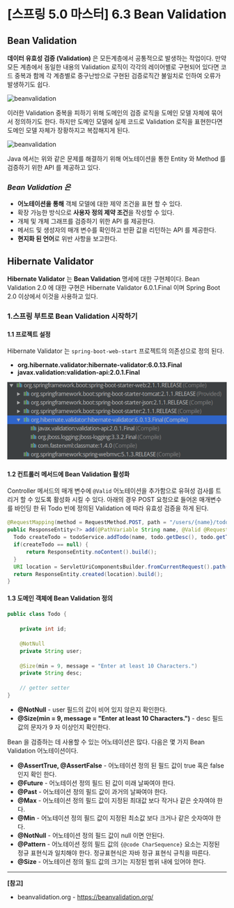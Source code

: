 # [스프링 5.0 마스터] 6.3 Bean Validation


## Bean Validation
**데이터 유효성 검증 (Validation)** 은 모든계층에서 공통적으로 발생하는 작업이다. 만약 모든 계층에서 동일한 내용의 Validation 로직이 각각의 레이어별로 구현되어 있다면 코드 중복과 함께 각 계층별로 중구난방으로 구현된 검증로직간 불일치로 인하여 오류가 발생하기도 쉽다.

![beanvalidation](https://docs.jboss.org/hibernate/stable/validator/reference/en-US/html_single/images/application-layers.png)


이러한 Validation 중복을 피하기 위해 도메인의 검증 로직을 도메인 모델 자체에 묶어서 정의하기도 한다. 하지만 도메인 모델에 실제 코드로 Validation 로직을 표현한다면 도메인 모델 자체가 장황하지고 복잡해지게 된다.

![beanvalidation](https://docs.jboss.org/hibernate/stable/validator/reference/en-US/html_single/images/application-layers2.png)

Java 에서는 위와 같은 문제를 해결하기 위해 어노테이션을 통한 Entity 와 Method 를 검증하기 위한 API 를 제공하고 있다.

### _Bean Validation 은_
+ **어노테이션을 통해** 객체 모델에 대한 제약 조건을 표현 할 수 있다.
+ 확장 가능한 방식으로 **사용자 정의 제약 조건**을 작성할 수 있다.
+ 개체 및 개체 그래프를 검증하기 위한 API 를 제공한다.
+ 메서드 및 생성자의 매개 변수를 확인하고 반환 값을 리턴하는 API 를 제공한다.
+ **현지화 된 언어**로 위반 사항을 보고한다.

## Hibernate Validator
**Hibernate Validator** 는 **Bean Validation** 명세에 대한 구현체이다. Bean Validation 2.0 에 대한 구현은 Hibernate Validator 6.0.1.Final 이며 Spring Boot 2.0 이상에서 이것을 사용하고 있다.

### 1.스프링 부트로 Bean Validation 시작하기
#### 1.1 프로젝트 설정
Hibernate Validator 는 `spring-boot-web-start` 프로젝트의 의존성으로 정의 된다.

+ **org.hibernate.validator:hibernate-validator:6.0.13.Final**
+ **javax.validation:validation-api:2.0.1.Final**

![hibernatedependency](/categories/images/mastering-spring5/page6-3-1.png)

#### 1.2 컨트롤러 메서드에 Bean Validation 활성화
Controller 메서드의 매개 변수에 `@Valid` 어노테이션을 추가함으로 유혀성 검사를 트리거 할 수 있도록 활성화 시킬 수 있다.
아래의 경우 POST 요청으로 들어온 매개변수를 바인딩 한 뒤 Todo 빈에 정의된 Validation 에 따라 유효성 검증을 하게 된다.

```java
@RequestMapping(method = RequestMethod.POST, path = "/users/{name}/todos")
public ResponseEntity<?> add(@PathVariable String name, @Valid @RequestBody Todo todo) {
  Todo createTodo = todoService.addTodo(name, todo.getDesc(), todo.getTargetDate(), todo.isDone());
  if(createTodo == null) {
      return ResponseEntity.noContent().build();
  }
  URI location = ServletUriComponentsBuilder.fromCurrentRequest().path("/{id}").buildAndExpand(createTodo.getId()).toUri();
  return ResponseEntity.created(location).build();
}
```

#### 1.3 도메인 객체에 Bean Validation 정의
```java
public class Todo {

    private int id;

    @NotNull
    private String user;

    @Size(min = 9, message = "Enter at least 10 Characters.")
    private String desc;
    
    // getter setter
}
```
+ **@NotNull** - user 필드의 값이 비어 있지 않은지 확인한다.
+ **@Size(min = 9, message = "Enter at least 10 Characters.")** - desc 필드 값의 문자가 9 자 이상인지 확인한다.

Bean 을 검증하는 데 사용할 수 있는 어노테이션은 많다. 다음은 몇 가지 Bean Validation 어노테이션이다.

+ **@AssertTrue, @AssertFalse** - 어노테이션 정의 된 필드 값이 true 혹은 false 인지 확인 한다.
+ **@Future** - 어노테이션 정의 필드 된 값이 미래 날짜여야 한다.
+ **@Past** - 어노테이션 정의 필드 값이 과거의 날짜여야 한다.
+ **@Max** -  어노테이션 정의 필드 값이 지정된 최대값 보다 작거나 같은 숫자여야 한다.
+ **@Min** -  어노테이션 정의 필드 값이 지정된 최소값 보다 크거나 같은 숫자여야 한다.
+ **@NotNull** - 어노테이션 정의 필드 값이 null 이면 안된다.
+ **@Pattern** - 어노테이션 정의 필드 값의 `{@code CharSequence}` 요소는 지정된 정규 표현식과 일치해야 한다. 정규표현식은 자바 정규 표현식 규칙을 따른다.
+ **@Size** - 어노테이션 정의 필드 값의 크기는 지정된 범위 내에 있어야 한다.

---
**[참고]**

+ beanvalidation.org - https://beanvalidation.org/

